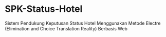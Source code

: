 # SPK-Status-Hotel
Sistem Pendukung Keputusan Status Hotel Menggunakan Metode Electre (Elimination and Choice Translation Reality) Berbasis Web
